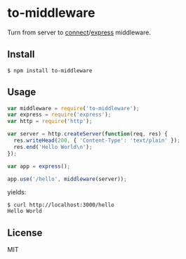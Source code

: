 
# to-middleware

Turn from server to [connect](https://github.com/senchalabs/connect)/[express](http://expressjs.com/) middleware.

## Install

    $ npm install to-middleware

## Usage

```js
var middleware = require('to-middleware');
var express = require('express');
var http = require('http');

var server = http.createServer(function(req, res) {
  res.writeHead(200, { 'Content-Type': 'text/plain' });
  res.end('Hello World\n');
});

var app = express();

app.use('/hello', middleware(server));
```

yields:

    $ curl http://localhost:3000/hello
    Hello World

## License

MIT
